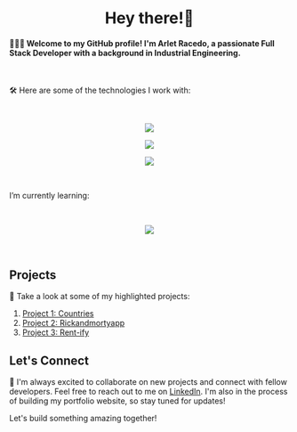 <h1 align="center">Hey there!👋</h1> 
<p align="left">
<h4>👩🏻‍💻 Welcome to my GitHub profile! I'm <strong>Arlet Racedo</strong>, a passionate Full Stack Developer with a background in Industrial Engineering.</h4> 
</p> 
</br>
<p align="left">🛠 Here are some of the technologies I work with:</p> 
</br>
<p align="center">
  <a href="https://skillicons.dev">
    <img src="https://skillicons.dev/icons?i=js,react,redux,nodejs,express" />
  </a>
</p>
<p align="center">
  <a href="https://skillicons.dev">
    <img src="https://skillicons.dev/icons?i=html,css,styledcomponents,tailwind,figma" />
  </a>
</p>
<p align="center">
  <a href="https://skillicons.dev">
    <img src="https://skillicons.dev/icons?i=sequelize,postgres,git,github" />
  </a>
</p>
</br>
<p align="left">I’m currently learning:</p> 
</br>
<p align="center">
  <a href="https://skillicons.dev">
    <img src="https://skillicons.dev/icons?i=nextjs,mongodb,ts,py,linux,bash,docker,django,flask,kubernetes,openshift" />
  </a>
</p>
</br>

## Projects

🚀 Take a look at some of my highlighted projects:

1. [Project 1: Countries](https://github.com/asracedof/PI-Countries)
2. [Project 2: Rickandmortyapp](https://github.com/asracedof/rickandmortyapp)
3. [Project 3: Rent-ify](link-to-project-3)

## Let's Connect

🌟 I'm always excited to collaborate on new projects and connect with fellow developers. Feel free to reach out to me on [LinkedIn](https://www.linkedin.com/in/arlet-racedo-fernandez-38b076267/). I'm also in the process of building my portfolio website, so stay tuned for updates!

Let's build something amazing together!

